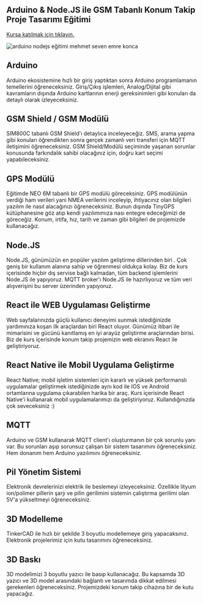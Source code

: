 ## Arduino & Node.JS ile GSM Tabanlı Konum Takip Proje Tasarımı Eğitimi

[Kursa katılmak için tıklayın.](https://www.udemy.com/course/arduino-gsm-node/?couponCode=ARDNJS)

![arduino nodejs eğitimi mehmet seven emre konca](https://mehmetseven.net/content/images/2019/10/arduino-nodejs-mehmet-seven-emre-konca-egitim.jpg)

## Arduino

Arduino ekosistemine hızlı bir giriş yaptıktan sonra Arduino programlamanın temellerini öğreneceksiniz. Giriş/Çıkış işlemleri, Analog/Dijital gibi kavramların dışında Arduino kartlarının enerji gereksinimleri gibi konuları da detaylı olarak izleyeceksiniz.

## GSM Shield / GSM Modülü

SIM800C tabanlı GSM Shield'ı detaylıca inceleyeceğiz. SMS, arama yapma gibi konuları öğrendikten sonra gerçek zamanlı veri transferi için MQTT iletişimini öğreneceksiniz. GSM Shield/Modülü seçiminde yaşanan sorunlar konusunda farkındalık sahibi olacağınız için, doğru kart seçimi yapabileceksiniz.

## GPS Modülü

Eğitimde NEO 6M tabanlı bir GPS modülü göreceksiniz. GPS modülünün  verdiği ham verileri yani NMEA verilerini inceleyip, ihtiyacınız olan bilgileri yazılım ile nasıl alacağınızı öğreneceksiniz. Bunun dışında TinyGPS kütüphanesine göz atıp kendi yazılımımıza nası entegre edeceğimizi de göreceğiz. Konum, irtifa, hız, tarih ve zaman gibi bilgileri de projemizde kullanacağız.

## Node.JS

Node.JS, günümüzün en popüler yazılım geliştirme dillerinden biri . Çok geniş bir kullanım alanına sahip ve öğrenmesi oldukça kolay. Biz de kurs içerisinde hiçbir dış servise bağlı kalmadan, tüm backend işlemlerini Node.JS ile yapıyoruz. MQTT broker'ı Node.JS ile hazırlıyoruz ve tüm veri alışverişini bu server üzerinden yapıyoruz.

## React ile WEB Uygulaması Geliştirme

Web sayfalarınızda güçlü kullanıcı deneyimi sunmak istediğinizde yardımınıza koşan ilk araçlardan biri React oluyor. Günümüz itibari ile mimarisini ve gücünü kanıtlamış en iyi arayüz geliştirme araçlarından birisi. Biz de kurs içerisinde konum takip projemizin web ekranını React ile geliştiriyoruz.

## React Native ile Mobil Uygulama Geliştirme

React Native; mobil işletim sistemleri için kararlı ve yüksek performanslı uygulamalar geliştirmek istediğinizde aynı kod ile IOS ve Android ortamlarına uygulama çıkarabilen harika bir araç. Kurs içerisinde React Native'i kullanarak mobil uygulamalarımızı da geliştiriyoruz. Kullandığınızda çok seveceksiniz :)

## MQTT

Arduino ve GSM kullanarak MQTT client'ı oluşturmanın bir çok sorunlu yanı var. Bu sorunları aşıp sorunsuz çalışan bir sistem tasarımını öğreneceksiniz. Hem donanım hem Arduino yazılımını öğreneceksiniz.

## Pil Yönetim Sistemi

Elektronik devrelerinizi elektrik ile beslemeyi izleyeceksiniz. Özellikle lityum ion/polimer pillerin şarjı ve pilin gerilimini sistemin çalıştırma gerilimi olan 5V'a yükseltmeyi öğreneceksiniz.

## 3D Modelleme

TinkerCAD ile hızlı bir şekilde 3 boyutlu modellemeye giriş yapacaksınız. Elektronik projelerimiz için kutu tasarımını öğreneceksiniz.

## 3D Baskı

3D modelimizi 3 boyutlu yazıcı ile basıp kullanacağız. Bu kapsamda 3D yazıcı ve 3D model arasındaki bağlantı ve tasarımda dikkat edilmesi gerekenleri öğreneceksiniz. Projemizdeki konum takip cihazına bir de kutu yapacağız.
